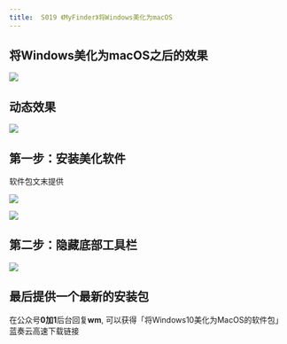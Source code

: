 ```yaml
---
title:  S019 《MyFinder》将Windows美化为macOS
---
```



## 将Windows美化为macOS之后的效果

![](https://www.v2fy.com/asset/win-mac/wmac001.png)


## 动态效果

![](https://www.v2fy.com/asset/win-mac/wmac002.gif)


## 第一步：安装美化软件

软件包文末提供

![](https://www.v2fy.com/asset/win-mac/wm003.png)

![](https://www.v2fy.com/asset/win-mac/wm004.png)



## 第二步：隐藏底部工具栏


![](https://www.v2fy.com/asset/win-mac/wm006.png)



## 最后提供一个最新的安装包



在公众号**0加1**后台回复**wm**, 可以获得「将Windows10美化为MacOS的软件包」蓝奏云高速下载链接